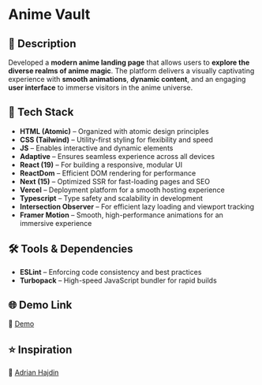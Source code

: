 # Anime Vault  

## 🎌 Description  
Developed a **modern anime landing page** that allows users to **explore the diverse realms of anime magic**. The platform delivers a visually captivating experience with **smooth animations**, **dynamic content**, and an engaging **user interface** to immerse visitors in the anime universe.  

## 🚀 Tech Stack  
- **HTML (Atomic)** – Organized with atomic design principles  
- **CSS (Tailwind)** – Utility-first styling for flexibility and speed  
- **JS** – Enables interactive and dynamic elements  
- **Adaptive** – Ensures seamless experience across all devices  
- **React (19)** – For building a responsive, modular UI  
- **ReactDom** – Efficient DOM rendering for performance  
- **Next (15)** – Optimized SSR for fast-loading pages and SEO  
- **Vercel** – Deployment platform for a smooth hosting experience  
- **Typescript** – Type safety and scalability in development  
- **Intersection Observer** – For efficient lazy loading and viewport tracking  
- **Framer Motion** – Smooth, high-performance animations for an immersive experience  

## 🛠️ Tools & Dependencies  
- **ESLint** – Enforcing code consistency and best practices  
- **Turbopack** – High-speed JavaScript bundler for rapid builds  

## 🌐 Demo Link
🔗 [Demo](https://andrii-anime-vault.vercel.app/)  

## ⭐ Inspiration  
🔗 [Adrian Hajdin](https://github.com/adrianhajdin)  
